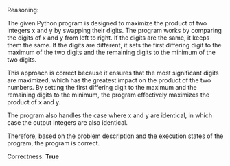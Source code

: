 Reasoning:

The given Python program is designed to maximize the product of two integers x and y by swapping their digits. The program works by comparing the digits of x and y from left to right. If the digits are the same, it keeps them the same. If the digits are different, it sets the first differing digit to the maximum of the two digits and the remaining digits to the minimum of the two digits.

This approach is correct because it ensures that the most significant digits are maximized, which has the greatest impact on the product of the two numbers. By setting the first differing digit to the maximum and the remaining digits to the minimum, the program effectively maximizes the product of x and y.

The program also handles the case where x and y are identical, in which case the output integers are also identical.

Therefore, based on the problem description and the execution states of the program, the program is correct.

Correctness: **True**